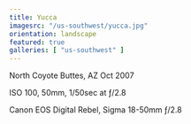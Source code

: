 ```yaml
---
title: Yucca
imagesrc: "/us-southwest/yucca.jpg"
orientation: landscape
featured: true
galleries: [ "us-southwest" ]
---
```


North Coyote Buttes, AZ Oct 2007

ISO 100, 50mm, 1/50sec at ƒ/2.8

Canon EOS Digital Rebel, Sigma 18-50mm ƒ/2.8
